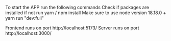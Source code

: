 To start the APP run the following commands
Check if packages are installed if not run yarn / npm install Make sure to use node version 18.18.0 +
yarn run "dev:full"

Frontend runs on port http://localhost:5173/
Server runs on port http://localhost:3000/
